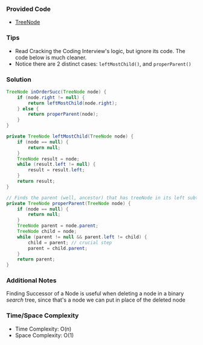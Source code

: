 ### Provided Code

- [TreeNode](https://github.com/RodneyShag/Interview_solutions/blob/master/Solutions/Cracking%20the%20Coding%20Interview/Implement%20a%20TreeNode.md)

### Tips

- Read Cracking the Coding Interview's logic, but ignore its code. The code below is much cleaner.
- Notice there are 2 distinct cases: `leftMostChild()`, and `properParent()`

### Solution

```java
TreeNode inOrderSucc(TreeNode node) {
    if (node.right != null) {
        return leftMostChild(node.right);
    } else {
        return properParent(node);
    }
}

private TreeNode leftMostChild(TreeNode node) {
    if (node == null) {
        return null;
    }
    TreeNode result = node;
    while (result.left != null) {
        result = result.left;
    }
    return result;
}

// Finds the parent (well, ancestor) that has treeNode in its left subtree. Returns null if such parent doesn't exist
private TreeNode properParent(TreeNode node) {
    if (node == null) {
        return null;
    }
    TreeNode parent = node.parent;
    TreeNode child = node;
    while (parent != null && parent.left != child) {
        child = parent; // crucial step
        parent = child.parent;
    }
    return parent;
}
```

### Additional Notes

Finding Successor of a Node is useful when deleting a node in a binary *search* tree, since that's a node we can put in place of the deleted node

### Time/Space Complexity

-  Time Complexity: O(n)
- Space Complexity: O(1)
